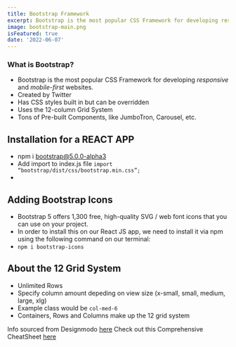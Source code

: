 ```yaml
---
title: Bootstrap Framework
excerpt: Bootstrap is the most popular CSS Framework for developing responsive and mobile-first websites.
image: bootstrap-main.png
isFeatured: true
date: '2022-06-07'
---
```


### What is Bootstrap?
  - Bootstrap is the most popular CSS Framework for developing *responsive* and *mobile-first* websites.
  - Created by Twitter
  - Has CSS styles built in but can be overridden
  - Uses the 12-column Grid System
  - Tons of Pre-built Components, like JumboTron, Carousel, etc.


## Installation for a REACT APP
  - npm i bootstrap@5.0.0-alpha3
  - Add import to index.js file ``import “bootstrap/dist/css/bootstrap.min.css”;``
  - 

## Adding Bootstrap Icons
  - Bootstrap 5 offers 1,300 free, high-quality SVG / web font icons that you can use on your project.
  - In order to install this on our React JS app, we need to install it via npm using the following command on our terminal:
  - ``npm i bootstrap-icons``
  
## About the 12 Grid System
  - Unlimited Rows
  - Specify column amount depeding on view size (x-small, small, medium, large, xlg)
  - Example class would be ``col-med-6``
  - Containers, Rows and Columns make up the 12 grid system

Info sourced from Designmodo [here](https://designmodo.com/bootstrap-react-sass/)
Check out this Comprehensive CheatSheet [here](https://bootstrap-cheatsheet.themeselection.com/)
